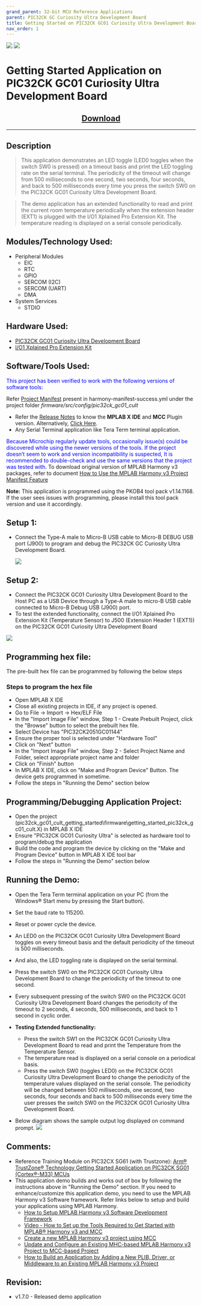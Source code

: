 ```yaml
---
grand_parent: 32-bit MCU Reference Applications
parent: PIC32CK GC Curiosity Ultra Development Board
title: Getting Started on PIC32CK GC01 Curiosity Ultra Development Board
nav_order: 1
---
```

<img src = "images/microchip_logo.png">
<img src = "images/microchip_mplab_harmony_logo_small.png">

# Getting Started Application on PIC32CK GC01 Curiosity Ultra Development Board
<h2 align="center"> <a href="https://github.com/Microchip-MPLAB-Harmony/reference_apps/releases/latest/download/pic32ck_gc01_getting_started.zip" > Download </a> </h2>

-----
## Description

>  This application demonstrates an LED toggle (LED0 toggles when the switch SW0 is pressed) on a timeout basis and print the LED toggling rate on the serial terminal. The periodicity of the timeout will change from 500 milliseconds to one second, two seconds, four seconds, and back to 500 milliseconds every time you press the switch SW0 on the PIC32CK GC01 Curiosity Ultra Development Board.

> The demo application has an extended functionality to read and print the current room temperature periodically when the extension header (EXT1) is plugged with the I/O1 Xplained Pro Extension Kit. The temperature reading is displayed on a serial console periodically.


## Modules/Technology Used:

- Peripheral Modules      
	- EIC
	- RTC
	- GPIO
	- SERCOM (I2C)
	- SERCOM (UART)
	- DMA
- System Services
	- STDIO
	

## Hardware Used:

- [PIC32CK GC01 Curiosity Ultra Development Board](https://www.microchip.com/en-us/development-tool/ev44p93a)   
- [I/O1 Xplained Pro Extension Kit](https://www.microchip.com/Developmenttools/ProductDetails/ATIO1-XPRO)


## Software/Tools Used:
<span style="color:blue"> This project has been verified to work with the following versions of software tools:</span>  

Refer [Project Manifest](./firmware/src/config/pic32ck_gc01_cult/harmony-manifest-success.yml) present in harmony-manifest-success.yml under the project folder *firmware/src/config/pic32ck_gc01_cult*  
- Refer the [Release Notes](../../../release_notes.md#microchip-mplab-harmony-3-release-notes) to know the **MPLAB X IDE** and **MCC** Plugin version. Alternatively, [Click Here](https://github.com/Microchip-MPLAB-Harmony/reference_apps/blob/master/release_notes.md#microchip-mplab-harmony-3-release-notes).  
- Any Serial Terminal application like Tera Term terminal application.

<span style="color:blue"> Because Microchip regularly update tools, occasionally issue(s) could be discovered while using the newer versions of the tools. If the project doesn’t seem to work and version incompatibility is suspected, It is recommended to double-check and use the same versions that the project was tested with. </span> To download original version of MPLAB Harmony v3 packages, refer to document [How to Use the MPLAB Harmony v3 Project Manifest Feature](https://ww1.microchip.com/downloads/en/DeviceDoc/How-to-Use-the-MPLAB-Harmony-v3-Project-Manifest-Feature-DS90003305.pdf)

**Note:** This application is programmed using the PKOB4 tool pack v1.14.1168. If the user sees issues with programming, please install this tool pack version and use it accordingly.

## Setup 1:
- Connect the Type-A male to Micro-B USB cable to Micro-B DEBUG USB port (J900) to program and debug the PIC32CK GC Curiosity Ultra Development Board.
  
  <img src = "images/hardware_setup1.png">

## Setup 2:  
- Connect the PIC32CK GC01 Curiosity Ultra Development Board to the Host PC as a USB Device through a Type-A male to micro-B USB cable connected to Micro-B Debug USB (J900) port.
- To test the extended functionality, connect the I/O1 Xplained Pro Extension Kit (Temperature Sensor) to J500 (Extension Header 1 (EXT1)) on the PIC32CK GC01 Curiosity Ultra Development Board 

<img src = "images/hardware_setup2.png">

## Programming hex file:
The pre-built hex file can be programmed by following the below steps

### Steps to program the hex file
- Open MPLAB X IDE
- Close all existing projects in IDE, if any project is opened.
- Go to File -> Import -> Hex/ELF File
- In the "Import Image File" window, Step 1 - Create Prebuilt Project, click the "Browse" button to select the prebuilt hex file.
- Select Device has "PIC32CK2051GC01144"
- Ensure the proper tool is selected under "Hardware Tool"
- Click on "Next" button
- In the "Import Image File" window, Step 2 - Select Project Name and Folder, select appropriate project name and folder
- Click on "Finish" button
- In MPLAB X IDE, click on "Make and Program Device" Button. The device gets programmed in sometime.
- Follow the steps in "Running the Demo" section below

## Programming/Debugging Application Project:
- Open the project (pic32ck_gc01_cult_getting_started\firmware\getting_started_pic32ck_gc01_cult.X) in MPLAB X IDE
- Ensure "PIC32CK GC01 Curiosity Ultra" is selected as hardware tool to program/debug the application
- Build the code and program the device by clicking on the "Make and Program Device" button in MPLAB X IDE tool bar
- Follow the steps in "Running the Demo" section below  


## Running the Demo:
- Open the Tera Term terminal application on your PC (from the Windows® Start menu by pressing the Start button).
- Set the baud rate to 115200.
- Reset or power cycle the device.
- An LED0 on the PIC32CK GC01 Curiosity Ultra Development Board toggles on every timeout basis and the default periodicity of the timeout is 500 milliseconds.
- And also, the LED toggling rate is displayed on the serial terminal.
- Press the switch SW0 on the PIC32CK GC01 Curiosity Ultra Development Board to change the periodicity of the timeout to one second.
- Every subsequent pressing of the switch SW0 on the PIC32CK GC01 Curiosity Ultra Development Board changes the periodicity of the timeout to 2 seconds, 4 seconds, 500 milliseconds, and back to 1 second in cyclic order.
- **Testing Extended functionality:**
	- Press the switch SW1 on the PIC32CK GC01 Curiosity Ultra Development Board to read and print the Temperature from the Temperature Sensor.
	- The temperature read is displayed on a serial console on a periodical basis.
	- Press the switch SW0 (toggles LED0) on the PIC32CK GC01 Curiosity Ultra Development Board to change the periodicity of the temperature values displayed on the serial console. The periodicity will be changed between 500 milliseconds, one second, two seconds, four seconds and back to 500 milliseconds every time the user presses the switch SW0 on the PIC32CK GC01 Curiosity Ultra Development Board.

- Below diagram shows the sample output log displayed on command prompt.
     <img src = "images/output.png">
	
## Comments:
- Reference Training Module on PIC32CX SG61 (with Trustzone): [Arm® TrustZone® Technology Getting Started Application on PIC32CK SG01 (Cortex®-M33) MCUs](https://developerhelp.microchip.com/xwiki/bin/view/software-tools/harmony/pic32ck-trustzone-getting-started-training-module/)
- This application demo builds and works out of box by following the instructions above in "Running the Demo" section. If you need to enhance/customize this application demo, you need to use the MPLAB Harmony v3 Software framework. Refer links below to setup and build your applications using MPLAB Harmony.
	- [How to Setup MPLAB Harmony v3 Software Development Framework](https://ww1.microchip.com/downloads/aemDocuments/documents/MCU32/ProductDocuments/SupportingCollateral/How-to-Setup-MPLAB-Harmony-v3-Software-Development-Framework-DS90003232.pdf)	
	- [Video - How to Set up the Tools Required to Get Started with MPLAB® Harmony v3 and MCC](https://www.youtube.com/watch?v=0rNFSlsVwVw)	
	- [Create a new MPLAB Harmony v3 project using MCC](https://developerhelp.microchip.com/xwiki/bin/view/software-tools/harmony/getting-started-training-module-using-mcc/)
	- [Update and Configure an Existing MHC-based MPLAB Harmony v3 Project to MCC-based Project](https://developerhelp.microchip.com/xwiki/bin/view/software-tools/harmony/update-and-configure-existing-mhc-proj-to-mcc-proj/)
	- [How to Build an Application by Adding a New PLIB, Driver, or Middleware to an Existing MPLAB Harmony v3 Project](https://ww1.microchip.com/downloads/aemDocuments/documents/MCU32/ProductDocuments/SupportingCollateral/How-to-Build-an-Application-by-Adding-a-New-PLIB-Driver-or-Middleware-to-an-Existing-MPLAB-Harmony-v3-Project-DS90003253.pdf)


## Revision:
- v1.7.0 - Released demo application

